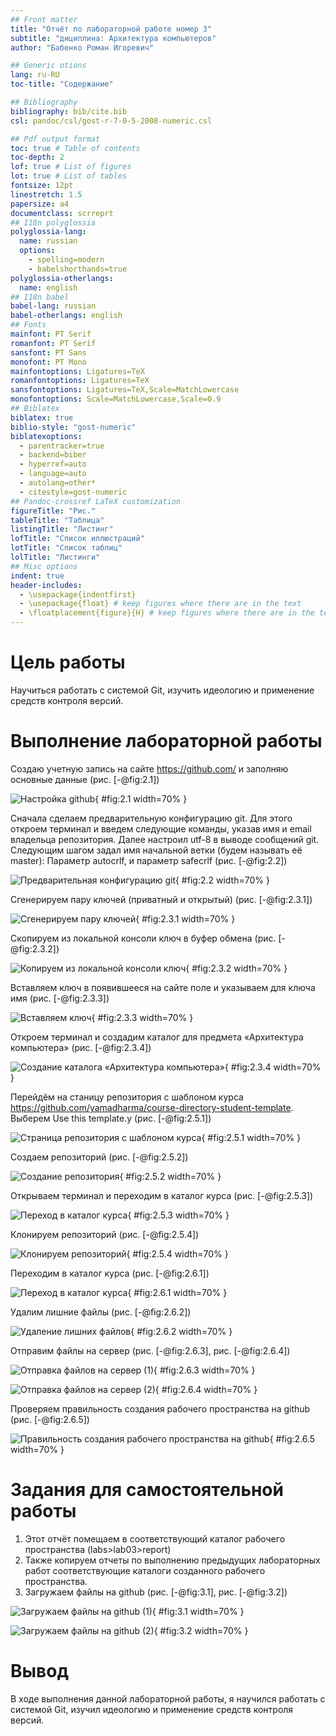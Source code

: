 ```yaml
---
## Front matter
title: "Отчёт по лабораторной работе номер 3"
subtitle: "дициплина: Архитектура компьютеров"
author: "Бабенко Роман Игоревич"

## Generic otions
lang: ru-RU
toc-title: "Содержание"

## Bibliography
bibliography: bib/cite.bib
csl: pandoc/csl/gost-r-7-0-5-2008-numeric.csl

## Pdf output format
toc: true # Table of contents
toc-depth: 2
lof: true # List of figures
lot: true # List of tables
fontsize: 12pt
linestretch: 1.5
papersize: a4
documentclass: scrreprt
## I18n polyglossia
polyglossia-lang:
  name: russian
  options:
	- spelling=modern
	- babelshorthands=true
polyglossia-otherlangs:
  name: english
## I18n babel
babel-lang: russian
babel-otherlangs: english
## Fonts
mainfont: PT Serif
romanfont: PT Serif
sansfont: PT Sans
monofont: PT Mono
mainfontoptions: Ligatures=TeX
romanfontoptions: Ligatures=TeX
sansfontoptions: Ligatures=TeX,Scale=MatchLowercase
monofontoptions: Scale=MatchLowercase,Scale=0.9
## Biblatex
biblatex: true
biblio-style: "gost-numeric"
biblatexoptions:
  - parentracker=true
  - backend=biber
  - hyperref=auto
  - language=auto
  - autolang=other*
  - citestyle=gost-numeric
## Pandoc-crossref LaTeX customization
figureTitle: "Рис."
tableTitle: "Таблица"
listingTitle: "Листинг"
lofTitle: "Список иллюстраций"
lotTitle: "Список таблиц"
lolTitle: "Листинги"
## Misc options
indent: true
header-includes:
  - \usepackage{indentfirst}
  - \usepackage{float} # keep figures where there are in the text
  - \floatplacement{figure}{H} # keep figures where there are in the text
---
```


# Цель работы

Научиться работать с системой Git, изучить идеологию и применение средств контроля версий.

# Выполнение лабораторной работы

Создаю учетную запись на сайте https://github.com/ и заполняю основные данные (рис. [-@fig:2.1])

![Настройка github](image/1.png){ #fig:2.1 width=70% }

Сначала сделаем предварительную конфигурацию git. Для этого откроем терминал
и введем следующие команды, указав имя и email владельца репозитория.
Далее настроил utf-8 в выводе сообщений git. Следующим шагом задал имя
начальной ветки (будем называть её master):
Параметр autocrlf, и параметр safecrlf (рис. [-@fig:2.2])

![Предварительная конфигурацию git](image/2.png){ #fig:2.2 width=70% }

Сгенерируем пару ключей (приватный и открытый) (рис. [-@fig:2.3.1])

![Сгенерируем пару ключей](image/3.png){ #fig:2.3.1 width=70% }

Скопируем из локальной консоли ключ в буфер обмена (рис. [-@fig:2.3.2])

![Копируем из локальной консоли ключ](image/4.png){ #fig:2.3.2 width=70% }

Вставляем ключ в появившееся на сайте поле и указываем для ключа имя (рис. [-@fig:2.3.3])

![Вставляем ключ](image/5.png){ #fig:2.3.3 width=70% }

Откроем терминал и создадим каталог для предмета «Архитектура компьютера» (рис. [-@fig:2.3.4])

![Создание каталога «Архитектура компьютера»](image/6.png){ #fig:2.3.4 width=70% }

Перейдём на станицу репозитория с шаблоном курса https://github.com/yamadharma/course-directory-student-template. Выберем Use this template.у (рис. [-@fig:2.5.1])

![Страница репозитория с шаблоном курса](image/7.png){ #fig:2.5.1 width=70% }

Создаем репозиторий (рис. [-@fig:2.5.2])

![Создание репозитория](image/8.png){ #fig:2.5.2 width=70% }

Открываем терминал и переходим в каталог курса (рис. [-@fig:2.5.3])

![Переход в каталог курса](image/9.png){ #fig:2.5.3 width=70% }

Клонируем репозиторий (рис. [-@fig:2.5.4])

![Клонируем репозиторий](image/10.png){ #fig:2.5.4 width=70% }

Переходим в каталог курса (рис. [-@fig:2.6.1])

![Переход в каталог курса](image/11.png){ #fig:2.6.1 width=70% }

Удалим лишние файлы (рис. [-@fig:2.6.2])

![Удаление лишних файлов](image/12.png){ #fig:2.6.2 width=70% }

Отправим файлы на сервер (рис. [-@fig:2.6.3], рис. [-@fig:2.6.4])

![Отправка файлов на сервер (1)](image/13.png){ #fig:2.6.3 width=70% }

![Отправка файлов на сервер (2)](image/14.png){ #fig:2.6.4 width=70% }

Проверяем правильность создания рабочего пространства на github (рис. [-@fig:2.6.5])

![Правильность создания рабочего пространства на github](image/15.png){ #fig:2.6.5 width=70% }

# Задания для самостоятельной работы

1. Этот отчёт помещаем в соответствующий каталог рабочего пространства
(labs>lab03>report)
2. Также копируем отчеты по выполнению предыдущих лабораторных работ
соответствующие каталоги созданного рабочего пространства.
3. Загружаем файлы на github (рис. [-@fig:3.1], рис. [-@fig:3.2])

![Загружаем файлы на github (1)](image/16.png){ #fig:3.1 width=70% }

![Загружаем файлы на github (2)](image/17.png){ #fig:3.2 width=70% }


# Вывод

В ходе выполнения данной лабораторной работы, я научился работать с
системой Git, изучил идеологию и применение средств контроля версий.


